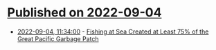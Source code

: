 # [Published on 2022-09-04](index.md)

* [2022-09-04, 11:34:00](https://news.slashdot.org/story/22/09/04/002203/fishing-at-sea-created-at-least-75-of-the-great-pacific-garbage-patch?utm_source=rss1.0mainlinkanon&utm_medium=feed) - [Fishing at Sea Created at Least 75% of the Great Pacific Garbage Patch](https://news.slashdot.org/story/22/09/04/002203/fishing-at-sea-created-at-least-75-of-the-great-pacific-garbage-patch?utm_source=rss1.0mainlinkanon&utm_medium=feed)
